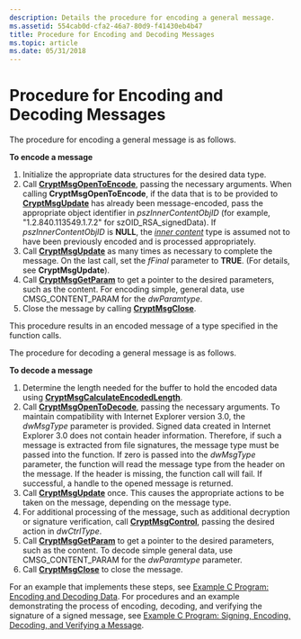 ```yaml
---
description: Details the procedure for encoding a general message.
ms.assetid: 554cab0d-cfa2-46a7-80d9-f41430eb4b47
title: Procedure for Encoding and Decoding Messages
ms.topic: article
ms.date: 05/31/2018
---
```


# Procedure for Encoding and Decoding Messages

The procedure for encoding a general message is as follows.

**To encode a message**

1.  Initialize the appropriate data structures for the desired data type.
2.  Call [**CryptMsgOpenToEncode**](/windows/desktop/api/Wincrypt/nf-wincrypt-cryptmsgopentoencode), passing the necessary arguments. When calling **CryptMsgOpenToEncode**, if the data that is to be provided to [**CryptMsgUpdate**](/windows/desktop/api/Wincrypt/nf-wincrypt-cryptmsgupdate) has already been message-encoded, pass the appropriate object identifier in *pszInnerContentObjID* (for example, "1.2.840.113549.1.7.2" for szOID\_RSA\_signedData). If *pszInnerContentObjID* is **NULL**, the [*inner content*](../secgloss/i-gly.md) type is assumed not to have been previously encoded and is processed appropriately.
3.  Call [**CryptMsgUpdate**](/windows/desktop/api/Wincrypt/nf-wincrypt-cryptmsgupdate) as many times as necessary to complete the message. On the last call, set the *fFinal* parameter to **TRUE**. (For details, see **CryptMsgUpdate**).
4.  Call [**CryptMsgGetParam**](/windows/desktop/api/Wincrypt/nf-wincrypt-cryptmsggetparam) to get a pointer to the desired parameters, such as the content. For encoding simple, general data, use CMSG\_CONTENT\_PARAM for the *dwParamtype*.
5.  Close the message by calling [**CryptMsgClose**](/windows/desktop/api/Wincrypt/nf-wincrypt-cryptmsgclose).

This procedure results in an encoded message of a type specified in the function calls.

The procedure for decoding a general message is as follows.

**To decode a message**

1.  Determine the length needed for the buffer to hold the encoded data using [**CryptMsgCalculateEncodedLength**](/windows/desktop/api/Wincrypt/nf-wincrypt-cryptmsgcalculateencodedlength).
2.  Call [**CryptMsgOpenToDecode**](/windows/desktop/api/Wincrypt/nf-wincrypt-cryptmsgopentodecode), passing the necessary arguments. To maintain compatibility with Internet Explorer version 3.0, the *dwMsgType* parameter is provided. Signed data created in Internet Explorer 3.0 does not contain header information. Therefore, if such a message is extracted from file signatures, the message type must be passed into the function. If zero is passed into the *dwMsgType* parameter, the function will read the message type from the header on the message. If the header is missing, the function call will fail. If successful, a handle to the opened message is returned.
3.  Call [**CryptMsgUpdate**](/windows/desktop/api/Wincrypt/nf-wincrypt-cryptmsgupdate) once. This causes the appropriate actions to be taken on the message, depending on the message type.
4.  For additional processing of the message, such as additional decryption or signature verification, call [**CryptMsgControl**](/windows/desktop/api/Wincrypt/nf-wincrypt-cryptmsgcontrol), passing the desired action in *dwCtrlType*.
5.  Call [**CryptMsgGetParam**](/windows/desktop/api/Wincrypt/nf-wincrypt-cryptmsggetparam) to get a pointer to the desired parameters, such as the content. To decode simple general data, use CMSG\_CONTENT\_PARAM for the *dwParamtype* parameter.
6.  Call [**CryptMsgClose**](/windows/desktop/api/Wincrypt/nf-wincrypt-cryptmsgclose) to close the message.

For an example that implements these steps, see [Example C Program: Encoding and Decoding Data](example-c-program-encoding-and-decoding-data.md). For procedures and an example demonstrating the process of encoding, decoding, and verifying the signature of a signed message, see [Example C Program: Signing, Encoding, Decoding, and Verifying a Message](example-c-program-signing-encoding-decoding-and-verifying-a-message.md).

 

 
